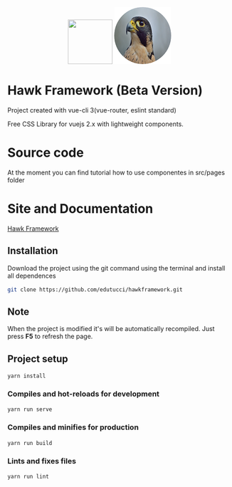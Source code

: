 <p align="center">
    <a href="https://vuejs.org/" target="_blank"><img width="100" height="100" src="https://vuejs.org/images/logo.png"/></a>
    <img src="static/img/hawk.png"/>
</p>

# Hawk Framework (Beta Version)
Project created with vue-cli 3(vue-router, eslint standard)

Free CSS Library for vuejs 2.x with lightweight components.

# Source code
At the moment you can find tutorial how to use componentes in src/pages folder

# Site and Documentation
<a href="https://hawkframework.000webhostapp.com/#/" target="_blank"> Hawk Framework </a>

## Installation
Download the project using the git command using the terminal and install all dependences
``` bash 
git clone https://github.com/edutucci/hawkframework.git
```
## Note
When the project is modified it's will be automatically recompiled. Just press <strong>F5</strong> to refresh the page.

## Project setup
```
yarn install
```

### Compiles and hot-reloads for development
```
yarn run serve
```

### Compiles and minifies for production
```
yarn run build
```

### Lints and fixes files
```
yarn run lint
```
